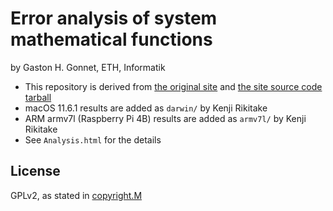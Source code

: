 # Error analysis of system mathematical functions

by Gaston H. Gonnet, ETH, Informatik

* This repository is derived from [the original site](http://www-oldurls.inf.ethz.ch/personal/gonnet/FPAccuracy/Analysis.html) and [the site source code tarball](http://www-oldurls.inf.ethz.ch/personal/gonnet/FPAccuracy/all.tar.Z)
* macOS 11.6.1 results are added as `darwin/` by Kenji Rikitake
* ARM armv7l (Raspberry Pi 4B) results are added as `armv7l/` by Kenji Rikitake
* See `Analysis.html` for the details

## License

GPLv2, as stated in [copyright.M](copyright.M)
